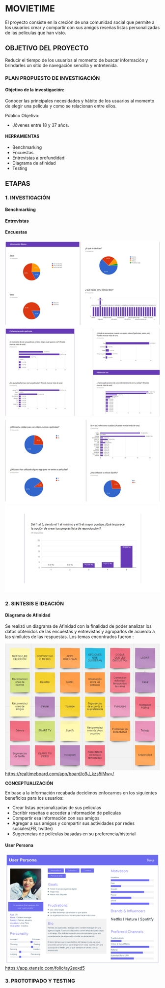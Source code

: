 # MOVIETIME

El proyecto consiste en la creción de una comunidad social que permite a los usuarios crear y compartir con sus amigos reseñas listas personalizadas de las peliculas que han visto.

## OBJETIVO DEL PROYECTO
Reducir el tiempo de los usuarios al momento de buscar información y brindarles un sitio de navegación sencilla y entretenida.

### PLAN PROPUESTO DE INVESTIGACIÓN
#### Objetivo de la investigación:
Conocer las principales necesidades y hábito de los usuarios al momento de elegir una película y como se relacionan entre ellos.

Público Objetivo:
- Jóvenes  entre 18 y 37 años.


#### HERRAMIENTAS
- Benchmarking
- Encuestas
- Entrevistas a profundidad
- Diagrama de afinidad
- Testing


## ETAPAS
### 1. INVESTIGACIÓN

#### Benchmarking
#### Entrevistas
#### Encuestas

![Encuestas](assets/uno.JPG "Encuesta")
![Encuestas](assets/dos.JPG "Encuesta")
![Encuestas](assets/tres.JPG "Encuesta")
![Encuestas](assets/cuatro.JPG "Encuesta")

### 2. SINTESIS E IDEACIÓN

#### Diagrama de Afinidad

Se realizó un diagrama de Afinidad con la finalidad de poder analizar los datos obtenidos de las encuestas y entrevistas y agruparlos de acuerdo a las similutes de las respuestas. Los temas encontrados fueron :

![Diagrama de Afinidad](assets/affinity_map.JPG	 "Diagrama")
https://realtimeboard.com/app/board/o9J_kzs5iMw=/

**CONCEPTUALIZACIÓN**

En base a la información recabada decidimos enfocarnos en los siguientes beneficios para los usuarios:
- Crear listas personalizadas de sus películas
- Escribir reseñas e acceder a información de películas
- Compartir esa información con sus amigos
- Agregar a sus amigos y compartir sus actividades por redes sociales(FB, twitter)
- Sugerencias de películas basadas en su preferencia/historial

#### User Persona

![User Persona](assets/user_persona.png	 "User")
https://app.xtensio.com/folio/ay2soxd5

### 3. PROTOTIPADO Y TESTING



